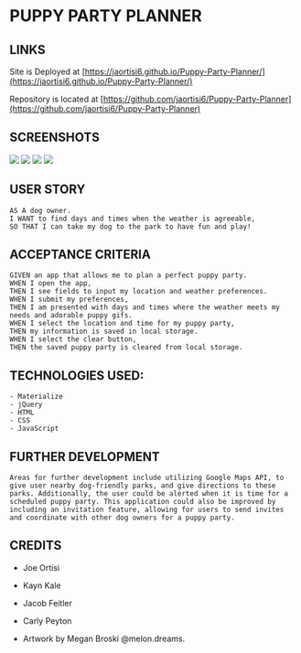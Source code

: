 # PUPPY PARTY PLANNER

## LINKS

Site is Deployed at [https://jaortisi6.github.io/Puppy-Party-Planner/](https://jaortisi6.github.io/Puppy-Party-Planner/)

Repository is located at [https://github.com/jaortisi6/Puppy-Party-Planner](https://github.com/jaortisi6/Puppy-Party-Planner)

## SCREENSHOTS

<img src = "assets/Screenshots/Screen Shot 2021-01-25 at 6.20.49 PM.png">
<img src = "assets/Screenshots/Screen Shot 2021-01-25 at 6.21.57 PM.png">
<img src = "assets/Screenshots/Screen Shot 2021-01-25 at 6.22.08 PM.png">
<img src = "assets/Screenshots/Screen Shot 2021-01-25 at 6.22.17 PM.png">

## USER STORY

```
AS A dog owner.
I WANT to find days and times when the weather is agreeable,
SO THAT I can take my dog to the park to have fun and play!
```

## ACCEPTANCE CRITERIA

```
GIVEN an app that allows me to plan a perfect puppy party.
WHEN I open the app,
THEN I see fields to input my location and weather preferences.
WHEN I submit my preferences,
THEN I am presented with days and times where the weather meets my needs and adorable puppy gifs.
WHEN I select the location and time for my puppy party,
THEN my information is saved in local storage.
WHEN I select the clear button,
THEN the saved puppy party is cleared from local storage.
```

## TECHNOLOGIES USED:

```
- Materialize
- jQuery
- HTML
- CSS
- JavaScript
```

## FURTHER DEVELOPMENT

```
Areas for further development include utilizing Google Maps API, to give user nearby dog-friendly parks, and give directions to these parks. Additionally, the user could be alerted when it is time for a scheduled puppy party. This application could also be improved by including an invitation feature, allowing for users to send invites and coordinate with other dog owners for a puppy party.
```

## CREDITS

- Joe Ortisi
- Kayn Kale
- Jacob Feitler
- Carly Peyton

- Artwork by Megan Broski @melon.dreams.

